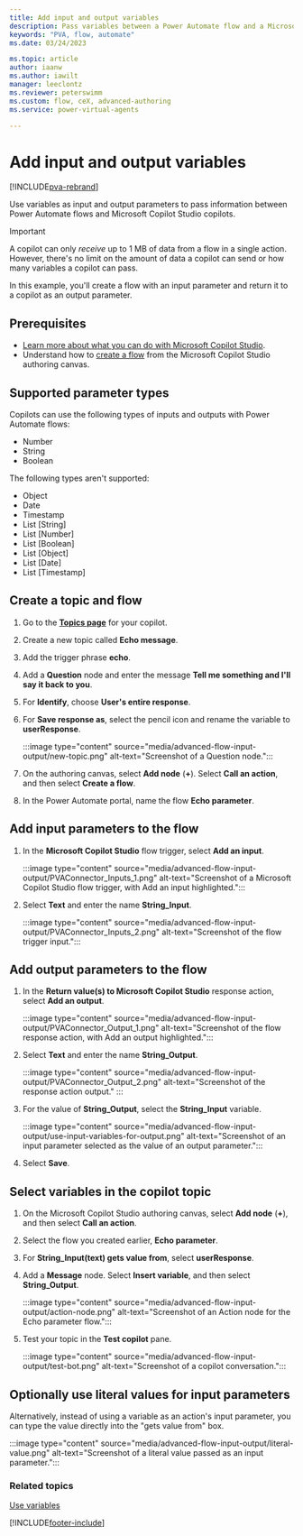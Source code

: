 ```yaml
---
title: Add input and output variables
description: Pass variables between a Power Automate flow and a Microsoft Copilot Studio copilot.
keywords: "PVA, flow, automate"
ms.date: 03/24/2023

ms.topic: article
author: iaanw
ms.author: iawilt
manager: leeclontz
ms.reviewer: peterswimm
ms.custom: flow, ceX, advanced-authoring
ms.service: power-virtual-agents

---
```


# Add input and output variables

[!INCLUDE[pva-rebrand](includes/pva-rebrand.md)]

Use variables as input and output parameters to pass information between Power Automate flows and Microsoft Copilot Studio copilots.

> [!IMPORTANT]
> A copilot can only _receive_ up to 1 MB of data from a flow in a single action. However, there's no limit on the amount of data a copilot can send or how many variables a copilot can pass.

In this example, you'll create a flow with an input parameter and return it to a copilot as an output parameter.

## Prerequisites

- [Learn more about what you can do with Microsoft Copilot Studio](fundamentals-what-is-power-virtual-agents.md).
- Understand how to [create a flow](advanced-flow-create.md) from the Microsoft Copilot Studio authoring canvas.

## Supported parameter types

Copilots can use the following types of inputs and outputs with Power Automate flows:

- Number
- String
- Boolean

The following types aren't supported:

- Object
- Date
- Timestamp
- List [String]
- List [Number]
- List [Boolean]
- List [Object]
- List [Date]
- List [Timestamp]

## Create a topic and flow

1. Go to the [**Topics page**](authoring-create-edit-topics.md) for your copilot.

1. Create a new topic called **Echo message**.

1. Add the trigger phrase **echo**.

1. Add a **Question** node and enter the message **Tell me something and I'll say it back to you**.

1. For **Identify**, choose **User's entire response**.

1. For **Save response as**, select the pencil icon and rename the variable to **userResponse**.

    :::image type="content" source="media/advanced-flow-input-output/new-topic.png" alt-text="Screenshot of a Question node.":::

1. On the authoring canvas, select **Add node** (**+**). Select **Call an action**, and then select **Create a flow**.

1. In the Power Automate portal, name the flow **Echo parameter**.

## Add input parameters to the flow

1. In the **Microsoft Copilot Studio** flow trigger, select **Add an input**.

    :::image type="content" source="media/advanced-flow-input-output/PVAConnector_Inputs_1.png" alt-text="Screenshot of a Microsoft Copilot Studio flow trigger, with Add an input highlighted.":::

1. Select **Text** and enter the name **String_Input**.

    :::image type="content" source="media/advanced-flow-input-output/PVAConnector_Inputs_2.png" alt-text="Screenshot of the flow trigger input.":::

## Add output parameters to the flow

1. In the **Return value(s) to Microsoft Copilot Studio** response action, select **Add an output**.

    :::image type="content" source="media/advanced-flow-input-output/PVAConnector_Output_1.png" alt-text="Screenshot of the flow response action, with Add an output highlighted.":::

1. Select **Text** and enter the name **String_Output**.

    :::image type="content" source="media/advanced-flow-input-output/PVAConnector_Output_2.png" alt-text="Screenshot of the response action output." :::

1. For the value of **String_Output**, select the **String_Input** variable.

    :::image type="content" source="media/advanced-flow-input-output/use-input-variables-for-output.png" alt-text="Screenshot of an input parameter selected as the value of an output parameter.":::

1. Select **Save**.

## Select variables in the copilot topic

1. On the Microsoft Copilot Studio authoring canvas, select **Add node** (**+**), and then select **Call an action**.

1. Select the flow you created earlier, **Echo parameter**.

1. For **String_Input(text) gets value from**, select **userResponse**.

1. Add a **Message** node. Select **Insert variable**, and then select **String_Output**.

    :::image type="content" source="media/advanced-flow-input-output/action-node.png" alt-text="Screenshot of an Action node for the Echo parameter flow.":::

1. Test your topic in the **Test copilot** pane.

    :::image type="content" source="media/advanced-flow-input-output/test-bot.png" alt-text="Screenshot of a copilot conversation.":::

## Optionally use literal values for input parameters

Alternatively, instead of using a variable as an action's input parameter, you can type the value directly into the "gets value from" box.

:::image type="content" source="media/advanced-flow-input-output/literal-value.png" alt-text="Screenshot of a literal value passed as an input parameter.":::

### Related topics

[Use variables](authoring-variables.md)

[!INCLUDE[footer-include](includes/footer-banner.md)]
